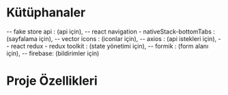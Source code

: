 # Kütüphanaler

-- fake store api : (api için),
-- react navigation - nativeStack-bottomTabs : (sayfalama için),
-- vector icons : (iconlar için),
-- axios : (api istekleri için),
-- react redux - redux toolkit : (state yönetimi için),
-- formik : (form alanı için),
-- firebase: (bildirimler için)

# Proje Özellikleri
